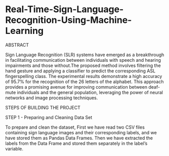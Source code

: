 # Real-Time-Sign-Language-Recognition-Using-Machine-Learning
ABSTRACT

Sign Language Recognition (SLR) systems have emerged as a breakthrough in facilitating communication between individuals with speech and hearing impairments and those without.The proposed method involves filtering the hand gesture and applying a classifier to predict the corresponding ASL fingerspelling class. The experimental results demonstrate a high accuracy of 95.7% for the recognition of the 26 letters of the alphabet. This approach provides a promising avenue for improving communication between deaf-mute individuals and the general population, leveraging the power of neural networks and image processing techniques.

STEPS OF BUILDING THE PROJECT

STEP 1 - Preparing and Cleaning Data Set

To prepare and clean the dataset, First we have read two CSV files containing sign language images and their corresponding labels, and we have stored them as Pandas Data Frames. Then we have extracted the labels from the Data Frame and stored them separately in the label’s variable.
